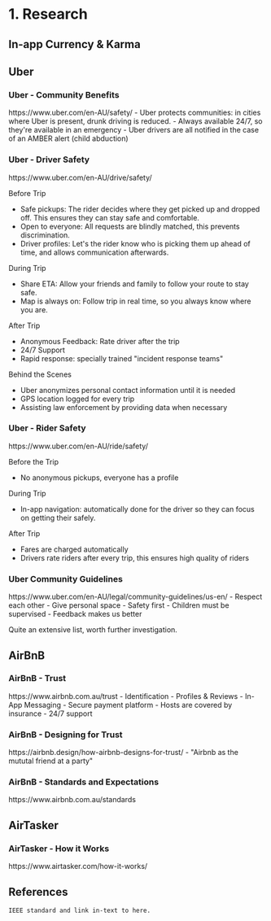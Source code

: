 <h1>1. Research</h1>

<h2>In-app Currency & Karma</h2>

<h2>Uber</h2>
<h3>Uber - Community Benefits</h3>
https://www.uber.com/en-AU/safety/
- Uber protects communities: in cities where Uber is present, drunk driving is reduced.
- Always available 24/7, so they're available in an emergency
- Uber drivers are all notified in the case of an AMBER alert (child abduction)

<h3>Uber - Driver Safety</h3>
https://www.uber.com/en-AU/drive/safety/

Before Trip
- Safe pickups: The rider decides where they get picked up and dropped off. This ensures they can stay safe and comfortable.
- Open to everyone: All requests are blindly matched, this prevents discrimination.
- Driver profiles: Let's the rider know who is picking them up ahead of time, and allows communication afterwards.

During Trip
- Share ETA: Allow your friends and family to follow your route to stay safe.
- Map is always on: Follow trip in real time, so you always know where you are.

After Trip
- Anonymous Feedback: Rate driver after the trip
- 24/7 Support
- Rapid response: specially trained "incident response teams"

Behind the Scenes
- Uber anonymizes personal contact information until it is needed
- GPS location logged for every trip
- Assisting law enforcement by providing data when necessary

<h3>Uber - Rider Safety</h3>
https://www.uber.com/en-AU/ride/safety/

Before the Trip
- No anonymous pickups, everyone has a profile

During Trip
- In-app navigation: automatically done for the driver so they can focus on getting their safely. 

After Trip
- Fares are charged automatically
- Drivers rate riders after every trip, this ensures high quality of riders

<h3>Uber Community Guidelines</h3>
https://www.uber.com/en-AU/legal/community-guidelines/us-en/
- Respect each other
- Give personal space
- Safety first
- Children must be supervised
- Feedback makes us better

Quite an extensive list, worth further investigation.

<h2>AirBnB</h2>
<h3>AirBnB - Trust</h3>
https://www.airbnb.com.au/trust
- Identification
- Profiles & Reviews
- In-App Messaging
- Secure payment platform
- Hosts are covered by insurance
- 24/7 support

<h3>AirBnB - Designing for Trust</h3>
https://airbnb.design/how-airbnb-designs-for-trust/
 - "Airbnb as the mututal friend at a party"

<h3>AirBnB - Standards and Expectations</h3>
https://www.airbnb.com.au/standards

<h2>AirTasker</h2>
<h3>AirTasker - How it Works</h3>
https://www.airtasker.com/how-it-works/

<h2>References</h2>

<code>IEEE standard and link in-text to here.</code>
